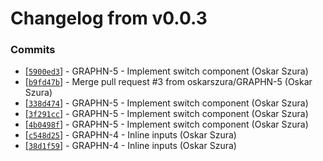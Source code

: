 # Changelog from v0.0.3
### Commits
* [[`5900ed3`](http://github.com/oskarszura/graphen/commit/5900ed3444880c8ab4c645af6694044903201876)] - GRAPHN-5 - Implement switch component (Oskar Szura)
* [[`b9fd47b`](http://github.com/oskarszura/graphen/commit/b9fd47b26b0f4e9898bb8420f8714b5d4b8f2c21)] - Merge pull request #3 from oskarszura/GRAPHN-5 (Oskar Szura)
* [[`338d474`](http://github.com/oskarszura/graphen/commit/338d47448d5f87ffcd646989c108be3b58ae1ce4)] - GRAPHN-5 - Implement switch component (Oskar Szura)
* [[`3f291cc`](http://github.com/oskarszura/graphen/commit/3f291ccd3b796e320b2f00e8921ac9571dd6669a)] - GRAPHN-5 - Implement switch component (Oskar Szura)
* [[`4b0498f`](http://github.com/oskarszura/graphen/commit/4b0498ff997d65a94642d41d637fd4b45d2edbaf)] - GRAPHN-5 - Implement switch component (Oskar Szura)
* [[`c548d25`](http://github.com/oskarszura/graphen/commit/c548d254672cffd77b41221b8d0b323d7612ff36)] - GRAPHN-4 - Inline inputs (Oskar Szura)
* [[`38d1f59`](http://github.com/oskarszura/graphen/commit/38d1f59eac7045bcb18b8e6f6eeac0a1397746c8)] - GRAPHN-4 - Inline inputs (Oskar Szura)